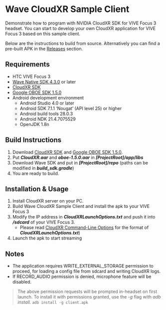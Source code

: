 
# Wave CloudXR Sample Client

Demonstrate how to program with NVIDIA CloudXR SDK for VIVE Focus 3 headset. You can start to develop your own CloudXR application for VIVE Focus 3 based on this sample client. 

Below are the instructions to build from source. Alternatively you can find a pre-built APK in the [Releases](https://github.com/ViveSoftware/Wave-CloudXR-Sample/releases) section.

## Requirements
- HTC VIVE Focus 3
- [Wave Native SDK 4.3.0](https://developer.vive.com/resources/vive-wave/download/latest/) or later
- [CloudXR SDK](https://developer.nvidia.com/nvidia-cloudxr-sdk)
- [Google OBOE SDK 1.5.0](https://github.com/google/oboe/releases/tag/1.5.0)
- Android development environment
  - Android Studio 4.0 or later
  - Android SDK 7.1.1 ‘Nougat’ (API level 25) or higher
  - Android build tools 28.0.3
  - Android NDK 21.4.7075529
  - OpenJDK 1.8n
  
## Build Instructions
1. Download [CloudXR SDK](https://developer.nvidia.com/nvidia-cloudxr-sdk) and [Google OBOE SDK 1.5.0](https://github.com/google/oboe/releases/tag/1.5.0).
2. Put ***CloudXR.aar*** and ***oboe-1.5.0.aar*** in ***[ProjectRoot]/app/libs***
3. Download Wave SDK and put in ***[ProjectRoot]/repo*** (paths can be modified in ***build_sdk.gradle***)
4. You are ready to build.

## Installation & Usage
1. Install CloudXR server on your PC.
2. Build Wave CloudXR Sample Client and install the apk to your VIVE Focus 3
3. Modify the IP address in ***CloudXRLaunchOptions.txt*** and push it into ***/sdcard*** of your VIVE Focus 3. 
   - Please read [CloudXR Command-Line Options](https://docs.nvidia.com/cloudxr-sdk/usr_guide/cmd_line_options.html#command-line-options) for the format of ***CloudXRLaunchOptions.txt***)
5. Launch the apk to start streaming

## Notes
* The application requires WRITE_EXTERNAL_STORAGE permission to proceed, for loading a config file from sdcard and writing CloudXR logs. 
* If RECORD_AUDIO permission is denied, microphone feature will be disabled.
>The above permission requests will be prompted in-headset on first launch. To install it with permissions granted, use the *-g* flag with *adb install*.
> `adb install -g client.apk`
